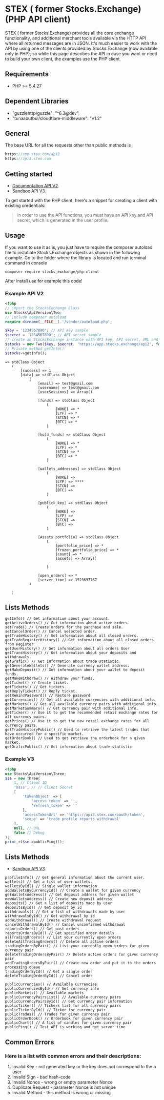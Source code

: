 # STEX ( former Stocks.Exchange) (PHP API client)
STEX ( former Stocks.Exchange) provides all the core exchange functionality, and additional merchant tools available via the HTTP API where all returned messages are in JSON. It's much easier to work with the API by using one of the clients provided by Stocks.Exchange (now available only in PHP), so while this page describes the API in case you want or need to build your own client, the examples use the PHP client.
## Requirements
- PHP >= 5.4.27
## Dependent Libraries
- "guzzlehttp/guzzle": "^6.3@dev",
- "tunaabutbul/cloudflare-middleware": "v1.2"

## General
The base URL for all the requests other than public methods is 
```php
https://app.stex.com/api2
https://api3.stex.com
```

## Getting started
- [Documentation API V2](http://help.stex.com/api-integration).
- [Sandbox API V3](https://apidocs.stex.com).

To get started with the PHP client, here's a snippet for creating a client with existing credentials:
> In order to use the API functions, you must have an API key and API secret, which is generated in the user profile.

## Usage
If you want to use it as is, you just have to require the composer autoload file to instatiate Stocks.Exchange objects as shown in the following example.
Go to the folder where the library is located and run terminal command in console

```
composer require stocks_exchange/php-client
```
After install use for example this code!

### Example API V2
```php
<?php
// import the StocksExchange Class
use Stocks\ApiVersion\Two;
// include composer autoload
require dirname(__FILE__).'/vendor/autoload.php';

$key = '1234567890'; // API key sample
$secret = '1234567890'; // API secret sample
// create an StocksExchange instance with API key, API secret, URL and DEBUG
$stocks = new Two($key, $secret, 'https://app.stocks.exchange/api2', false);
// Private method getInfo()
$stocks->getInfo();

```

```
=> stdClass Object
   (
       [success] => 1
       [data] => stdClass Object
           (
               [email] => test@gmail.com
               [username] => test@gmail.com
               [userSessions] => Array()
   
               [funds] => stdClass Object
                   (
                       [WOKE] => *
                       [LYF] => *
                       [STCN] => *
                       [BTC] => *
                   )
   
               [hold_funds] => stdClass Object
                   (
                       [WOKE] => *
                       [LYF] => *
                       [STCN] => *
                       [BTC] => *
                   )
   
               [wallets_addresses] => stdClass Object
                   (
                       [WOKE] => 
                       [LYF] => ****
                       [STCN] => 
                       [BTC] => 
                   )
   
               [publick_key] => stdClass Object
                   (
                       [WOKE] => 
                       [LYF] => 
                       [STCN] => 
                       [BTC] => 
                   )
   
               [Assets portfolio] => stdClass Object
                   (
                       [portfolio_price] => *
                       [frozen_portfolio_price] => *
                       [count] => *
                       [assets] => Array()
   
                   )
   
               [open_orders] => *
               [server_time] => 1523697767
           )
   
   )
```
## Lists Methods
```
getInfo() // Get information about your account.
getActiveOrders() // Get information about active orders.
setTrade() // Create orders for the purchase and sale.            
setCancelOrder() // Cancel selected order.
getTradeHistory() // Get information about all closed orders.
getTradeRegisterHistory() // Get information about all closed orders from Register
getUserHistory() // Get information about all orders User 
getTransHistory() // Get information about your deposits and withdrawals.
getGrafic() // Get information about trade statistic.
getGenerateWallets() // Generate currency wallet address.
getMakeDeposit() // Get information about your wallet to deposit funds.
getMakeWithdraw() // Withdraw your funds.
setTicket() // Create ticket.
getTickets() // Get tickets.
setReplyTicket() // Reply ticket.
setRemindPassword() // Restore password
getCurrencies() // Get all available currencies with additional info.
getMarkets() // Get all available currency pairs with additional info.
getMarketSummary() // Get currency pair with additional info.
getTicker() // Use it to get the recommended retail exchange rates for all currency pairs.
getPrices() // Use it to get the new retail exchange rates for all currency pairs.
getTradeHistoryPublic() // Used to retrieve the latest trades that have occurred for a specific market. 
getOrderBook() // Used to get retrieve the orderbook for a given market.
getGraficPublic() // Get information about trade statistic
```

### Example V3
```php
<?php
use Stocks\ApiVersion\Three;
$se = new Three(
    1, // Client ID
    'ssss', // // Client Secret
    [
        'tokenObject' => [
            'access_token' => '',
            'refresh_token' => ''
        ],
        'accessTokenUrl' => 'https://api3.stex.com/oauth/token',
        'scope' => 'trade profile reports withdrawal'
    ],
    null, // URL
    false // Debug
);
print_r($se->publicPing());
```
## Lists Methods
- [Sandbox API V3](https://apidocs.stex.com).
```
profileInfo() // Get general information about the current user.
wallets() // Get a list of user wallets.
walletsById() // Single wallet information            
addWalletsByCurrencyId() // Create a wallet for given currency
getWalletsAddress() // Get deposit address for given wallet
newWalletsAddress() // Create new deposit address
deposits() // Get a list of deposits made by user
depositsById() // Get deposit by id
withdrawals() // Get a list of withdrawals made by user
withdrawalsById() // Get withdrawal by id
addWithdrawal() // Create withdrawal request
cancelWithdrawalById() // Cancel unconfirmed withdrawal
reportsOrders() // Get past orders
reportsOrdersById() // Get specified order details
allTradingOrders() // List your currently open orders
deleteAllTradingOrders() // Delete all active orders 
tradingOrdersByPair() // List your currently open orders for given currency pair 
deleteTradingOrdersByPair() // Delete active orders for given currency pair
addTradingOrdersByPair() // Create new order and put it to the orders processing queue
tradingOrderById() // Get a single order
deleteTradingOrderById() // Cancel order                   
                         
publicCurrencies() // Available Currencies
publicCurrenciesById() // Get currency info   
publicMarkets() // Available markets 
publicCurrencyPairsList() // Available currency pairs
publicCurrencyPairsById() // Get currency pair information 
publicTicker() // Tickers list for all currency pairs
publicTickerById() // Ticker for currency pair
publicTrades() // Trades for given currency pair  
publicOrderBook() // Orderbook for given currency pair
publicChart() // A list of candles for given currency pair
publicPing() // Test API is working and get server time
```
## Common Errors
### Here is a list with common errors and their descriptions:
  1.    Invalid Key - not generated key or the key does not correspond to the a user
  2.    Invalid Sign - bad hash-code
  3.    Invalid Nonce - wrong or empty parameter Nonce
  4.    Duplicate Request - parameter Nonce is not unique
  5.    Invalid Method - this method is wrong or missing  	
